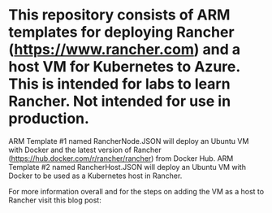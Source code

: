# This repository consists of ARM templates for deploying Rancher (https://www.rancher.com) and a host VM for Kubernetes to Azure. This is intended for labs to learn Rancher. Not intended for use in production. 

ARM Template #1 named RancherNode.JSON will deploy an Ubuntu VM with Docker and the latest version of Rancher (https://hub.docker.com/r/rancher/rancher) from Docker Hub. ARM Template #2 named RancherHost.JSON will deploy an Ubuntu VM with Docker to be used as a Kubernetes host in Rancher. 

For more information overall and for the steps on adding the VM as a host to Rancher visit this blog post:
